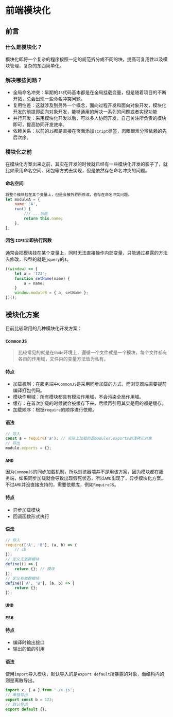 # 前端模块化

## 前言

### 什么是模块化？

模块化即将一个复杂的程序按照一定的规范拆分成不同的块，提高可复用性以及模块管理，复杂的东西简单化。

### 解决哪些问题？

- 全局命名冲突：早期的`JS`代码基本都是在全局挂载变量，但是随着项目的不断开拓，总会出现一些命名冲突问题。
- 复用性差：这就涉及到另外一个概念，面向过程开发和面向对象开发，模块化开发的前提即面向对象开发，能够通用的解决一系列的问题或者实现功能
- 并行开发：采用模块化开发以后，可以多人协同开发，自己关注所负责的模块即可，提高协同开发效率。
- 依赖关系：以前的`JS`都是直接在页面添加`script`标签，肉眼很难分辨依赖的先后次序。

### 模块化之前

在模块化方案出来之前，其实在开发的时候就已经有一些模块化开发的影子了，就比如采用命名空间、闭包等方式去实现，但是依然存在命名冲突的问题。

#### 命名空间

```javascript
将整个模块挂在某个变量上，但是会被外界所修改，也存在命名冲突问题。
let moduleA = {
	name: 'A',
	run() {
		/// ...功能
		return this.name;
	},
};
```

#### 闭包 `IIFE`立即执行函数

通常会把模块挂在某个变量上，同时无法直接操作内部变量，只能通过暴露的方法去修改，典型的就是`jquery`的`$`。

```javascript
((window) => {
	let a = '123';
	function setName(name) {
		a = name;
	}
	window.moduleB = { a, setName };
})();
```

## 模块化方案

目前比较常用的几种模块化开发方案：

### `CommonJS`

> 比较常见的就是在`Node`环境上，遵循一个文件就是一个模块，每个文件都有各自的作用域，文件内的变量方法皆为私有。

#### 特点

- 加载机制：在服务端中`CommonJS`是采用同步加载的方式，而浏览器端需要提前编译打包代码。
- 模块作用域：所有模块都具有模块作用域，不会污染全局作用域。
- 缓存：在首次加载的时候就会被缓存下来，后续再引用其实是用的都是缓存。
- 加载顺序：根据`require`的顺序进行依赖。

#### 语法

```javascript
// 导入
const a = require('a'); // 实际上加载的是modules.exports的浅拷贝对象
// 导出
module.exports = {};
```

### `AMD`

因为`CommonJS`的同步加载机制，所以浏览器端并不是用该方案，因为模块都在服务端，如果同步加载就会导致出现假死状态，所以`AMD`出现了，异步模块化方案。
不过`AMD`并没直接支持的，需要依赖库，例如`RequireJS`。

#### 特点

- 异步加载模块
- 回调函数形式执行

#### 语法

```javascript
// 导入
require(['A', 'B'], (a, b) => {
	// cb
});
// 定义无依赖模块
define(() => {
	return {}; // 模块
});
// 定义有依赖模块
define(['A', 'B'], (a, b) => {
	return {};
});
```

### `UMD`

### `ES6`

#### 特点

- 编译时输出接口
- 输出的值的引用

#### 语法

使用`import`导入模块，默认导入的是`export default`所暴露的对象，而结构内的则是离散导出。

```javascript
import x, { a } from './x.js';
// 单独导出
export const b = 123;
// 默认导出
export default {};
```
